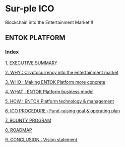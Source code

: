 **Sur-ple ICO**
===

Blockchain into the Entertainment Market !!

## **ENTOK PLATFORM**

### Index

[1\. EXECUTIVE SUMMARY](https://github.com/ANYCOIN-LIFE/ICO/blob/master/executive%20summary.md)

[2. WHY : Cryptocurrency into the entertainment market](https://github.com/ANYCOIN-LIFE/ICO/blob/master/WHY%20:%20Cryptocurrency%20into%20the%20entertainment%20market.md)

[3. WHO : Making ENTOK Platform more concrete](https://github.com/ANYCOIN-LIFE/ICO/blob/master/WHO%20:%20Making%20ENTOK%20Platform%20more%20concrete.md)

[4. WHAT : ENTOK Platform business model](https://github.com/ANYCOIN-LIFE/ICO/blob/master/WHAT%20:%20ENTOK%20Platform%20business%20model.md)

[5. HOW : ENTOK Platform technology & management](https://github.com/ANYCOIN-LIFE/ICO/blob/master/HOW%20:%20ENTOK%20Platform%20technology%20and%20management.md)

[6. ICO PROCEDURE : Fund-raising goal & operating plan](https://github.com/ANYCOIN-LIFE/ICO/blob/master/ICO%20PROCEDURE.md)

[7. BOUNTY PROGRAM](https://github.com/ANYCOIN-LIFE/ICO/blob/master/Bounty%20program.md)

[8. ROADMAP](https://github.com/ANYCOIN-LIFE/ICO/blob/master/Roadmap%20:%20business%20details%20plan%20and%20schedule.md)

[9. CONCLUSION : Vision statement](https://github.com/ANYCOIN-LIFE/ICO/blob/master/Conclusion%20:%20Vision%20Statement.md)
